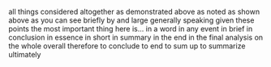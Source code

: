 all things considered
altogether
as demonstrated above
as noted
as shown above
as you can see
briefly
by and large
generally speaking
given these points
the most important thing here is...
in a word
in any event
in brief
in conclusion
in essence 
in short
in summary
in the end
in the final analysis
on the whole
overall
therefore
to conclude
to end
to sum up
to summarize
ultimately
